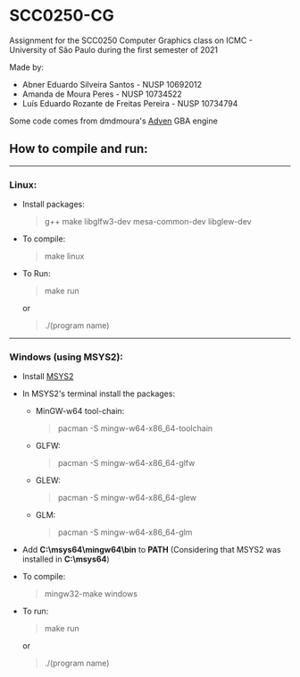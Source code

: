 # SCC0250-CG

Assignment for the SCC0250 Computer Graphics class on ICMC - University of São Paulo during the first semester of 2021

Made by:

* Abner Eduardo Silveira Santos - NUSP 10692012
* Amanda de Moura Peres - NUSP 10734522
* Luís Eduardo Rozante de Freitas Pereira - NUSP 10734794

Some code comes from dmdmoura's [Adven](https://github.com/dmdemoura/Adven) GBA engine


## How to compile and run:

---

### Linux:

* Install packages:

    > g++ make libglfw3-dev mesa-common-dev libglew-dev

* To compile:

    > make linux

* To Run:

    > make run
    
    or

    > ./(program name)

---

### Windows (using MSYS2):

* Install [MSYS2](https://www.msys2.org/)

* In MSYS2's terminal install the packages:

  - MinGW-w64 tool-chain:

      > pacman -S mingw-w64-x86_64-toolchain

  - GLFW:

      > pacman -S mingw-w64-x86_64-glfw

  - GLEW:

      > pacman -S mingw-w64-x86_64-glew

  - GLM:

      > pacman -S mingw-w64-x86_64-glm

* Add **C:\msys64\mingw64\bin** to **PATH** (Considering that MSYS2 was installed in **C:\msys64**)

* To compile:

    > mingw32-make windows

* To run:

    > make run
    
    or

    > ./(program name)